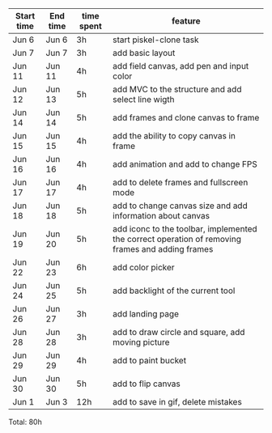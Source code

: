 | Start time  | End time | time spent | feature |
|-----------|-------------|-------------|-------------|
| Jun 6 | Jun 6 | 3h | start piskel-clone task |
| Jun 7 | Jun 7 | 3h | add basic layout |
| Jun 11 | Jun 11 | 4h | add field canvas, add pen and input color |
| Jun 12 | Jun 13 | 5h | add MVC to the structure and add select line wigth |
| Jun 14 | Jun 14 | 5h | add frames and clone canvas to frame |
| Jun 15 | Jun 15 | 4h | add the ability to copy canvas in frame |
| Jun 16 | Jun 16 | 4h | add animation and add to change FPS |
| Jun 17 | Jun 17 | 4h | add to delete frames and fullscreen mode |
| Jun 18 | Jun 18 | 5h | add to change canvas size and add information about canvas|
| Jun 19 | Jun 20 | 5h | add iconc to the toolbar, implemented the correct operation of removing frames and adding frames  |
| Jun 22 | Jun 23 | 6h | add color picker |
| Jun 24 | Jun 25 | 5h | add backlight of the current tool |
| Jun 26 | Jun 27 | 3h | add landing page |
| Jun 28 | Jun 28 | 3h | add to draw circle and square, add moving picture |
| Jun 29 | Jun 29 | 4h | add to paint bucket |
| Jun 30 | Jun 30 | 5h | add to flip canvas |
| Jun 1 | Jun 3 | 12h | add to save in gif, delete mistakes |

Total: 80h
